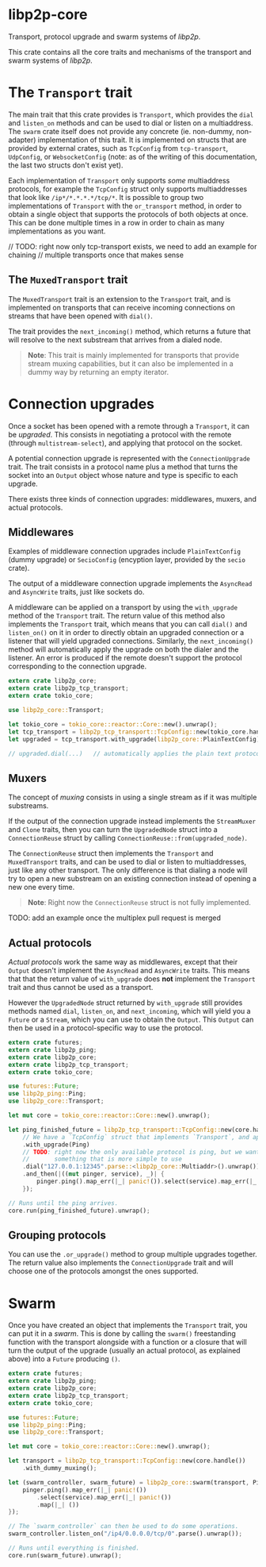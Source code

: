 # libp2p-core

Transport, protocol upgrade and swarm systems of *libp2p*.

This crate contains all the core traits and mechanisms of the transport and swarm systems
of *libp2p*.

# The `Transport` trait

The main trait that this crate provides is `Transport`, which provides the `dial` and
`listen_on` methods and can be used to dial or listen on a multiaddress. The `swarm` crate
itself does not provide any concrete (ie. non-dummy, non-adapter) implementation of this trait.
It is implemented on structs that are provided by external crates, such as `TcpConfig` from
`tcp-transport`, `UdpConfig`, or `WebsocketConfig` (note: as of the writing of this
documentation, the last two structs don't exist yet).

Each implementation of `Transport` only supports *some* multiaddress protocols, for example
the `TcpConfig` struct only supports multiaddresses that look like `/ip*/*.*.*.*/tcp/*`. It is
possible to group two implementations of `Transport` with the `or_transport` method, in order
to obtain a single object that supports the protocols of both objects at once. This can be done
multiple times in a row in order to chain as many implementations as you want.

// TODO: right now only tcp-transport exists, we need to add an example for chaining
//       multiple transports once that makes sense

## The `MuxedTransport` trait

The `MuxedTransport` trait is an extension to the `Transport` trait, and is implemented on
transports that can receive incoming connections on streams that have been opened with `dial()`.

The trait provides the `next_incoming()` method, which returns a future that will resolve to
the next substream that arrives from a dialed node.

> **Note**: This trait is mainly implemented for transports that provide stream muxing
>           capabilities, but it can also be implemented in a dummy way by returning an empty
>           iterator.

# Connection upgrades

Once a socket has been opened with a remote through a `Transport`, it can be *upgraded*. This
consists in negotiating a protocol with the remote (through `multistream-select`), and applying
that protocol on the socket.

A potential connection upgrade is represented with the `ConnectionUpgrade` trait. The trait
consists in a protocol name plus a method that turns the socket into an `Output` object whose
nature and type is specific to each upgrade.

There exists three kinds of connection upgrades: middlewares, muxers, and actual protocols.

## Middlewares

Examples of middleware connection upgrades include `PlainTextConfig` (dummy upgrade) or
`SecioConfig` (encyption layer, provided by the `secio` crate).

The output of a middleware connection upgrade implements the `AsyncRead` and `AsyncWrite`
traits, just like sockets do.

A middleware can be applied on a transport by using the `with_upgrade` method of the
`Transport` trait. The return value of this method also implements the `Transport` trait, which
means that you can call `dial()` and `listen_on()` on it in order to directly obtain an
upgraded connection or a listener that will yield upgraded connections. Similarly, the
`next_incoming()` method will automatically apply the upgrade on both the dialer and the
listener. An error is produced if the remote doesn't support the protocol corresponding to the
connection upgrade.

```rust
extern crate libp2p_core;
extern crate libp2p_tcp_transport;
extern crate tokio_core;

use libp2p_core::Transport;

let tokio_core = tokio_core::reactor::Core::new().unwrap();
let tcp_transport = libp2p_tcp_transport::TcpConfig::new(tokio_core.handle());
let upgraded = tcp_transport.with_upgrade(libp2p_core::PlainTextConfig);

// upgraded.dial(...)   // automatically applies the plain text protocol on the socket
```

## Muxers

The concept of *muxing* consists in using a single stream as if it was multiple substreams.

If the output of the connection upgrade instead implements the `StreamMuxer` and `Clone`
traits, then you can turn the `UpgradedNode` struct into a `ConnectionReuse` struct by calling
`ConnectionReuse::from(upgraded_node)`.

The `ConnectionReuse` struct then implements the `Transport` and `MuxedTransport` traits, and
can be used to dial or listen to multiaddresses, just like any other transport. The only
difference is that dialing a node will try to open a new substream on an existing connection
instead of opening a new one every time.

> **Note**: Right now the `ConnectionReuse` struct is not fully implemented.

TODO: add an example once the multiplex pull request is merged

## Actual protocols

*Actual protocols* work the same way as middlewares, except that their `Output` doesn't
implement the `AsyncRead` and `AsyncWrite` traits. This means that that the return value of
`with_upgrade` does **not** implement the `Transport` trait and thus cannot be used as a
transport.

However the `UpgradedNode` struct returned by `with_upgrade` still provides methods named
`dial`, `listen_on`, and `next_incoming`, which will yield you a `Future` or a `Stream`,
which you can use to obtain the `Output`. This `Output` can then be used in a protocol-specific
way to use the protocol.

```rust
extern crate futures;
extern crate libp2p_ping;
extern crate libp2p_core;
extern crate libp2p_tcp_transport;
extern crate tokio_core;

use futures::Future;
use libp2p_ping::Ping;
use libp2p_core::Transport;

let mut core = tokio_core::reactor::Core::new().unwrap();

let ping_finished_future = libp2p_tcp_transport::TcpConfig::new(core.handle())
    // We have a `TcpConfig` struct that implements `Transport`, and apply a `Ping` upgrade on it.
    .with_upgrade(Ping)
    // TODO: right now the only available protocol is ping, but we want to replace it with
    //       something that is more simple to use
    .dial("127.0.0.1:12345".parse::<libp2p_core::Multiaddr>().unwrap()).unwrap_or_else(|_| panic!())
    .and_then(|((mut pinger, service), _)| {
        pinger.ping().map_err(|_| panic!()).select(service).map_err(|_| panic!())
    });

// Runs until the ping arrives.
core.run(ping_finished_future).unwrap();
```

## Grouping protocols

You can use the `.or_upgrade()` method to group multiple upgrades together. The return value
also implements the `ConnectionUpgrade` trait and will choose one of the protocols amongst the
ones supported.

# Swarm

Once you have created an object that implements the `Transport` trait, you can put it in a
*swarm*. This is done by calling the `swarm()` freestanding function with the transport
alongside with a function or a closure that will turn the output of the upgrade (usually an
actual protocol, as explained above) into a `Future` producing `()`.

```rust
extern crate futures;
extern crate libp2p_ping;
extern crate libp2p_core;
extern crate libp2p_tcp_transport;
extern crate tokio_core;

use futures::Future;
use libp2p_ping::Ping;
use libp2p_core::Transport;

let mut core = tokio_core::reactor::Core::new().unwrap();

let transport = libp2p_tcp_transport::TcpConfig::new(core.handle())
    .with_dummy_muxing();

let (swarm_controller, swarm_future) = libp2p_core::swarm(transport, Ping, |(mut pinger, service), client_addr| {
    pinger.ping().map_err(|_| panic!())
        .select(service).map_err(|_| panic!())
        .map(|_| ())
});

// The `swarm_controller` can then be used to do some operations.
swarm_controller.listen_on("/ip4/0.0.0.0/tcp/0".parse().unwrap());

// Runs until everything is finished.
core.run(swarm_future).unwrap();
```
